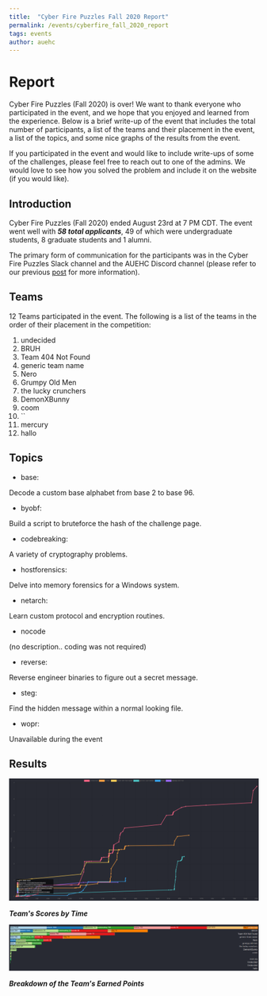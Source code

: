 ```yaml
---
title:  "Cyber Fire Puzzles Fall 2020 Report"
permalink: /events/cyberfire_fall_2020_report
tags: events
author: auehc
---
```


# Report
Cyber Fire Puzzles (Fall 2020) is over! We want to thank everyone who participated in the event, and we hope that you enjoyed and learned from the experience. Below is a brief write-up of the event that includes the total number of participants, a list of the teams and their placement in the event, a list of the topics, and some nice graphs of the results from the event. 

If you participated in the event and would like to include write-ups of some of the challenges, please feel free to reach out to one of the admins. We would love to see how you solved the problem and include it on the website (if you would like).


## Introduction

Cyber Fire Puzzles (Fall 2020) ended August 23rd at 7 PM CDT. The event went well with ***58 total applicants***, 49 of which were undergraduate students, 8 graduate students and 1 alumni.

The primary form of communication for the participants was in the Cyber Fire Puzzles Slack channel and the AUEHC Discord channel (please refer to our previous [post](https://ehc.auburn.edu/events/cyberfire_fall_2020_info) for more information). 


## Teams
12 Teams participated in the event. The following is a list of the teams in the order of their placement in the competition:

1. undecided
2. BRUH
3. Team 404 Not Found
4. generic team name
5. Nero
6. Grumpy Old Men
7. the lucky crunchers
8. DemonXBunny
9. coom
10. ``
11. mercury
12. hallo


## Topics

- base:

Decode a custom base alphabet from base 2 to base 96.

- byobf:

Build a script to bruteforce the hash of the challenge page.

- codebreaking:

A variety of cryptography problems.

- hostforensics:

Delve into memory forensics for a Windows system.

- netarch:

Learn custom protocol and encryption routines.

- nocode

(no description.. coding was not required)

- reverse:

Reverse engineer binaries to figure out a secret message.

- steg:

Find the hidden message within a normal looking file.

- wopr:

Unavailable during the event


## Results

<img src="/assets/cyberfire/cyberfire_fall2020_line_graph.PNG" >

***Team's Scores by Time***

<img src="/assets/cyberfire/cyberfire_fall2020_points_graph.PNG" >

***Breakdown of the Team's Earned Points***